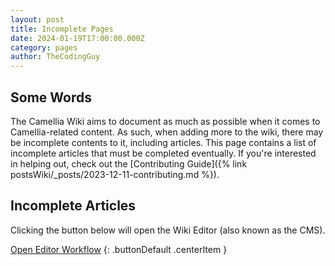 ```yaml
---
layout: post
title: Incomplete Pages
date: 2024-01-19T17:00:00.000Z
category: pages
author: TheCodingGuy
---
```


## Some Words
The Camellia Wiki aims to document as much as possible when it comes to Camellia-related content. As such, when adding more to the wiki, there may be incomplete contents to it, including articles. This page contains a list of incomplete articles that must be completed eventually. If you're interested in helping out, check out the [Contributing Guide]({% link postsWiki/_posts/2023-12-11-contributing.md %}).

## Incomplete Articles
Clicking the button below will open the Wiki Editor (also known as the CMS).

[Open Editor Workflow](/admin/#/workflow)
{: .buttonDefault .centerItem }
